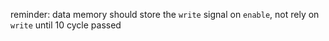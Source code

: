 reminder: data memory should store the `write` signal on `enable`, not rely on `write` until 10 cycle passed
